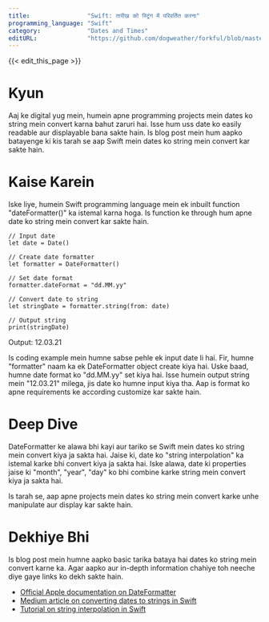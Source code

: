 ```yaml
---
title:                "Swift: तारीख को स्ट्रिंग में परिवर्तित करना"
programming_language: "Swift"
category:             "Dates and Times"
editURL:              "https://github.com/dogweather/forkful/blob/master/content/hi/swift/converting-a-date-into-a-string.md"
---
```


{{< edit_this_page >}}

# Kyun
Aaj ke digital yug mein, humein apne programming projects mein dates ko string mein convert karna bahut zaruri hai. Isse hum uss date ko easily readable aur displayable bana sakte hain. Is blog post mein hum aapko batayenge ki kis tarah se aap Swift mein dates ko string mein convert kar sakte hain.

# Kaise Karein
Iske liye, humein Swift programming language mein ek inbuilt function "dateFormatter()" ka istemal karna hoga. Is function ke through hum apne date ko string mein convert kar sakte hain.

```
// Input date
let date = Date()

// Create date formatter
let formatter = DateFormatter()

// Set date format
formatter.dateFormat = "dd.MM.yy"

// Convert date to string
let stringDate = formatter.string(from: date)

// Output string
print(stringDate)

```

Output:
12.03.21

Is coding example mein humne sabse pehle ek input date li hai. Fir, humne "formatter" naam ka ek DateFormatter object create kiya hai. Uske baad, humne date format ko "dd.MM.yy" set kiya hai. Isse humein output string mein "12.03.21" milega, jis date ko humne input kiya tha. Aap is format ko apne requirements ke according customize kar sakte hain.

# Deep Dive
DateFormatter ke alawa bhi kayi aur tariko se Swift mein dates ko string mein convert kiya ja sakta hai. Jaise ki, date ko "string interpolation" ka istemal karke bhi convert kiya ja sakta hai. Iske alawa, date ki properties jaise ki "month", "year", "day" ko bhi combine karke string mein convert kiya ja sakta hai.

Is tarah se, aap apne projects mein dates ko string mein convert karke unhe manipulate aur display kar sakte hain.

# Dekhiye Bhi
Is blog post mein humne aapko basic tarika bataya hai dates ko string mein convert karne ka. Agar aapko aur in-depth information chahiye toh neeche diye gaye links ko dekh sakte hain.

- [Official Apple documentation on DateFormatter](https://developer.apple.com/documentation/foundation/dateformatter)
- [Medium article on converting dates to strings in Swift](https://medium.com/learn-to-code-ios/swift-string-from-date-fa0ba758b79)
- [Tutorial on string interpolation in Swift](https://www.tutorialspoint.com/swift/swift_string_interpolation.htm)